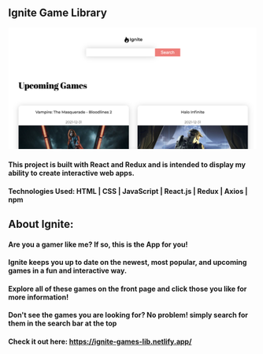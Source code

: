 ## Ignite Game Library

![Home Page](https://github.com/deningsr/Ignite-games-library/blob/main/src/img/homepage.png?raw=true "Ignite")

#### This project is built with React and Redux and is intended to display my ability to create interactive web apps.

#### Technologies Used: HTML | CSS | JavaScript | React.js | Redux | Axios | npm

## About Ignite:

#### Are you a gamer like me? If so, this is the App for you!

#### Ignite keeps you up to date on the newest, most popular, and upcoming games in a fun and interactive way.

#### Explore all of these games on the front page and click those you like for more information!

#### Don't see the games you are looking for? No problem! simply search for them in the search bar at the top

#### Check it out here: <https://ignite-games-lib.netlify.app/>
